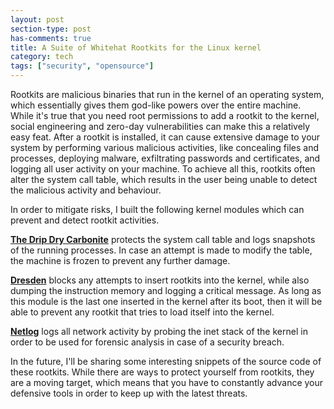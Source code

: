```yaml
---
layout: post
section-type: post
has-comments: true
title: A Suite of Whitehat Rootkits for the Linux kernel
category: tech
tags: ["security", "opensource"]
---
```


Rootkits are malicious binaries that run in the kernel of an operating system,
which essentially gives them god-like powers over the entire machine. While it's
true that you need root permissions to add a rootkit to the kernel, social
engineering and zero-day vulnerabilities can make this a relatively easy feat.
After a rootkit is installed, it can cause extensive damage to your system by
performing various malicious activities, like concealing files and processes,
deploying malware, exfiltrating passwords and certificates, and logging all user
activity on your machine. To achieve all this, rootkits often alter the system
call table, which results in the user being unable to detect the malicious
activity and behaviour.

In order to mitigate risks, I built the following kernel modules which can
prevent and detect rootkit activities.

**[The Drip Dry Carbonite](https://github.com/le4ker/linux-kernel-security-suite/tree/master/the-drip-dry-carbonite)**
protects the system call table and logs snapshots of the running processes. In
case an attempt is made to modify the table, the machine is frozen to prevent
any further damage.

**[Dresden](https://github.com/le4ker/linux-kernel-security-suite/tree/master/dresden)**
blocks any attempts to insert rootkits into the kernel, while also dumping the
instruction memory and logging a critical message. As long as this module is the
last one inserted in the kernel after its boot, then it will be able to prevent
any rootkit that tries to load itself into the kernel.

**[Netlog](https://github.com/le4ker/linux-kernel-security-suite/tree/master/netlog)**
logs all network activity by probing the inet stack of the kernel in order to be
used for forensic analysis in case of a security breach.

In the future, I'll be sharing some interesting snippets of the source code of  
these rootkits. While there are ways to protect yourself from rootkits, they are
a moving target, which means that you have to constantly advance your defensive
tools in order to keep up with the latest threats.
